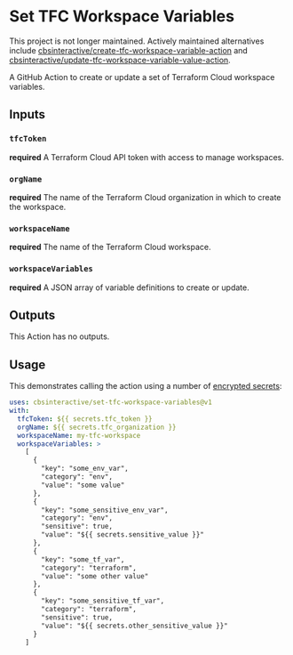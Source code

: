 # Set TFC Workspace Variables

This project is not longer maintained. Actively maintained alternatives include [cbsinteractive/create-tfc-workspace-variable-action][] and [cbsinteractive/update-tfc-workspace-variable-value-action][].

A GitHub Action to create or update a set of Terraform Cloud workspace variables.

## Inputs

### `tfcToken`

**required** A Terraform Cloud API token with access to manage workspaces.

### `orgName`

**required** The name of the Terraform Cloud organization in which to create the workspace.

### `workspaceName`

**required** The name of the Terraform Cloud workspace.

### `workspaceVariables`

**required** A JSON array of variable definitions to create or update.

## Outputs

This Action has no outputs.

## Usage

This demonstrates calling the action using a number of [encrypted secrets][]:

```yaml
uses: cbsinteractive/set-tfc-workspace-variables@v1
with:
  tfcToken: ${{ secrets.tfc_token }}
  orgName: ${{ secrets.tfc_organization }}
  workspaceName: my-tfc-workspace
  workspaceVariables: >
    [
      {
        "key": "some_env_var",
        "category": "env",
        "value": "some value"
      },
      {
        "key": "some_sensitive_env_var",
        "category": "env",
        "sensitive": true,
        "value": "${{ secrets.sensitive_value }}"
      },
      {
        "key": "some_tf_var",
        "category": "terraform",
        "value": "some other value"
      },
      {
        "key": "some_sensitive_tf_var",
        "category": "terraform",
        "sensitive": true,
        "value": "${{ secrets.other_sensitive_value }}"
      }
    ]
```

[cbsinteractive/create-tfc-workspace-variable-action]: https://github.com/cbsinteractive/create-tfc-workspace-variable-action
[cbsinteractive/update-tfc-workspace-variable-value-action]: https://github.com/cbsinteractive/update-tfc-workspace-variable-value-action
[encrypted secrets]: https://docs.github.com/en/actions/reference/encrypted-secrets
